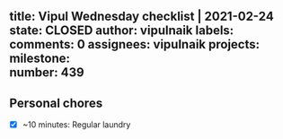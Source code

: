 title:	Vipul Wednesday checklist | 2021-02-24
state:	CLOSED
author:	vipulnaik
labels:	
comments:	0
assignees:	vipulnaik
projects:	
milestone:	
number:	439
--
## Personal chores

- [x] ~10 minutes: Regular laundry
